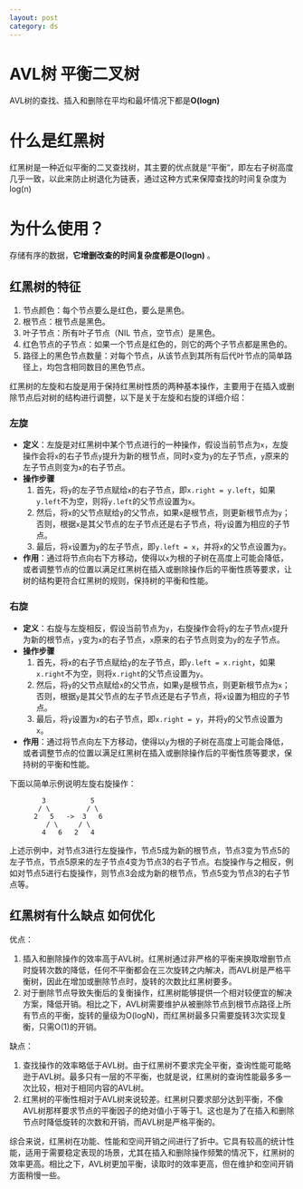 ```yaml
---
layout: post
category: ds
---
```


# AVL树 平衡二叉树

AVL树的查找、插入和删除在平均和最坏情况下都是**O(logn)**

# 什么是红黑树

红黑树是一种近似平衡的二叉查找树，其主要的优点就是“平衡“，即左右子树高度几乎一致，以此来防止树退化为链表，通过这种方式来保障查找的时间复杂度为 log(n)

# 为什么使用？

存储有序的数据，**它增删改查的时间复杂度都是O(logn)** 。

## 红黑树的特征

1. 节点颜色：每个节点要么是红色，要么是黑色。
2. 根节点：根节点是黑色。
3. 叶子节点：所有叶子节点（NIL 节点，空节点）是黑色。
4. 红色节点的子节点：如果一个节点是红色的，则它的两个子节点都是黑色的。
5. 路径上的黑色节点数量：对每个节点，从该节点到其所有后代叶节点的简单路径上，均包含相同数目的黑色节点。

红黑树的左旋和右旋是用于保持红黑树性质的两种基本操作，主要用于在插入或删除节点后对树的结构进行调整，以下是关于左旋和右旋的详细介绍：

### 左旋
- **定义**：左旋是对红黑树中某个节点进行的一种操作，假设当前节点为`x`，左旋操作会将`x`的右子节点`y`提升为新的根节点，同时`x`变为`y`的左子节点，`y`原来的左子节点则变为`x`的右子节点。
- **操作步骤**
    1. 首先，将`y`的左子节点赋给`x`的右子节点，即`x.right = y.left`，如果`y.left`不为空，则将`y.left`的父节点设置为`x`。
    2. 然后，将`x`的父节点赋给`y`的父节点，如果`x`是根节点，则更新根节点为`y`；否则，根据`x`是其父节点的左子节点还是右子节点，将`y`设置为相应的子节点。
    3. 最后，将`x`设置为`y`的左子节点，即`y.left = x`，并将`x`的父节点设置为`y`。
- **作用**：通过将节点向右下方移动，使得以`x`为根的子树在高度上可能会降低，或者调整节点的位置以满足红黑树在插入或删除操作后的平衡性质等要求，让树的结构更符合红黑树的规则，保持树的平衡和性能。

### 右旋
- **定义**：右旋与左旋相反，假设当前节点为`y`，右旋操作会将`y`的左子节点`x`提升为新的根节点，`y`变为`x`的右子节点，`x`原来的右子节点则变为`y`的左子节点。
- **操作步骤**
    1. 首先，将`x`的右子节点赋给`y`的左子节点，即`y.left = x.right`，如果`x.right`不为空，则将`x.right`的父节点设置为`y`。
    2. 然后，将`y`的父节点赋给`x`的父节点，如果`y`是根节点，则更新根节点为`x`；否则，根据`y`是其父节点的左子节点还是右子节点，将`x`设置为相应的子节点。
    3. 最后，将`y`设置为`x`的右子节点，即`x.right = y`，并将`y`的父节点设置为`x`。
- **作用**：通过将节点向左下方移动，使得以`y`为根的子树在高度上可能会降低，或者调整节点的位置以满足红黑树在插入或删除操作后的平衡性质等要求，保持树的平衡和性能。

下面以简单示例说明左旋右旋操作：
```
        3           5
       / \         / \
      2   5   ->  3   6
         / \     / \
        4   6   2   4
```
上述示例中，对节点3进行左旋操作，节点5成为新的根节点，节点3变为节点5的左子节点，节点5原来的左子节点4变为节点3的右子节点。右旋操作与之相反，例如对节点5进行右旋操作，则节点3会成为新的根节点，节点5变为节点3的右子节点等。



## 红黑树有什么缺点 如何优化

优点：

1. 插入和删除操作的效率高于AVL树。红黑树通过非严格的平衡来换取增删节点时旋转次数的降低，任何不平衡都会在三次旋转之内解决，而AVL树是严格平衡树，因此在增加或删除节点时，旋转的次数比红黑树要多。
2. 对于删除节点导致失衡后的复衡操作，红黑树能够提供一个相对较便宜的解决方案，降低开销。相比之下，AVL树需要维护从被删除节点到根节点路径上所有节点的平衡，旋转的量级为O(logN)，而红黑树最多只需要旋转3次实现复衡，只需O(1)的开销。

缺点：

1. 查找操作的效率略低于AVL树。由于红黑树不要求完全平衡，查询性能可能略逊于AVL树。最多只有一层的不平衡，也就是说，红黑树的查询性能最多多一次比较，相对于相同内容的AVL树。
2. 红黑树的平衡性相对于AVL树来说较差。红黑树只要求部分达到平衡，不像AVL树那样要求节点的平衡因子的绝对值小于等于1。这也是为了在插入和删除节点时降低旋转的次数和开销，而AVL树是严格平衡的。

综合来说，红黑树在功能、性能和空间开销之间进行了折中。它具有较高的统计性能，适用于需要稳定表现的场景，尤其在插入和删除操作频繁的情况下，红黑树的效率更高。相比之下，AVL树更加平衡，读取时的效率更高，但在维护和空间开销方面稍慢一些。